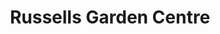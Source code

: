 ---
title: "Russells Garden Centre"
url: /chichester/russells-garden-centre/
shop: Garten-Center
---